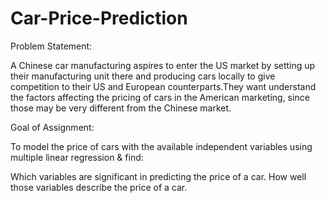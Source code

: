 # Car-Price-Prediction
Problem Statement:

A Chinese car manufacturing aspires to enter the US market by setting up their manufacturing unit there and producing cars locally to give competition to their US and European counterparts.They want understand the factors affecting the pricing of cars in the American marketing, since those may be very different from the Chinese market.

Goal of Assignment:

To model the price of cars with the available independent variables using multiple linear regression & find:

Which variables are significant in predicting the price of a car.
How well those variables describe the price of a car.
